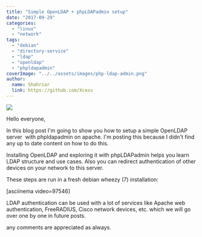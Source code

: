 ```yaml
---
title: "Simple OpenLDAP + phpLDAPadmin setup"
date: "2017-09-29"
categories: 
  - "linux"
  - "network"
tags: 
  - "debian"
  - "directory-service"
  - "ldap"
  - "openldap"
  - "phpldapadmin"
coverImage: "../../assets/images/php-ldap-admin.png"
author:
  name: Shahriar
  link: https://github.com/Xcess
---
```


![](../../assets/images/php-ldap-admin.png)

Hello everyone,

In this blog post I'm going to show you how to setup a simple OpenLDAP server  with phpldapadmin on apache. I'm posting this because I didn't find any up to date content on how to do this.

Installing OpenLDAP and exploring it with phpLDAPadmin helps you learn LDAP structure and use cases. Also you can redirect authentication of other devices on your network to this server.

These steps are run in a fresh debian wheezy (7) installation:

\[asciinema video=97546\]

LDAP authentication can be used with a lot of services like Apache web authentication, FreeRADIUS, Cisco network devices, etc. which we will go over one by one in future posts.

any comments are appreciated as always.
